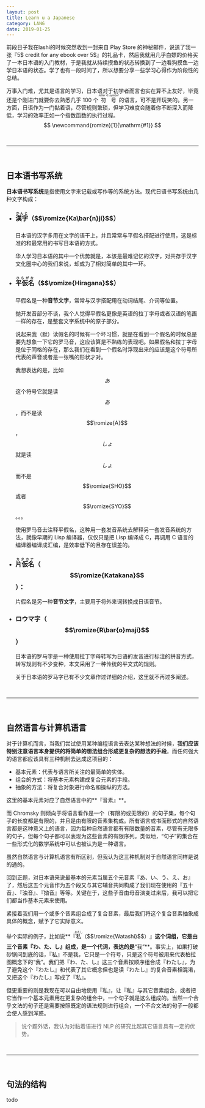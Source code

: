 ```yaml
---
layout: post
title: Learn u a Japanese
category: LANG
date: 2019-01-25
---
```


前段日子我在lashi的时候突然收到一封来自 Play Store 的神秘邮件，说送了我一张『5$ credit for any ebook over 5$』的礼品卡，然后我就用几乎白嫖的价格买了一本日本语的入门教材，于是我就从持续摸鱼的状态转换到了一边看狗摸鱼一边学日本语的状态。学了也有一段时间了，所以想要分享一些学习心得作为阶段性的总结。

万事入门难，尤其是语言的学习，日本语对于初学者而言也实在算不上友好，毕竟还是个刚进门就要你去熟悉几乎 100 个
<ruby>符号<rt>$$letter \in symbol$$</rt></ruby>
的语言，可不是开玩笑的。另一方面，日语作为一门黏着语，尽管规则繁琐，但学习难度会随着你不断深入而降低，学习的效率正如一个指数函数的执行过程。
$$
\newcommand{romize}[1]{\mathrm{#1}}
$$

<br />

---

<br />


## 日本语书写系统

**日本语书写系统**是指使用文字来记载或写作等的系统方法。现代日语书写系统由几种文字构成：

- ### <ruby>漢字<rt>かんじ</rt>（$$\romize{Ka\bar{n}ji}$$）</ruby>

	日本语的汉字多用在文字的语干上，并且常常与平假名搭配进行使用，这是标准的和最常用的书写日本语的方式。
	
	华人学习日本语的其中一个优势就是，本该是最难记忆的汉字，对共存于汉字文化圈中心的我们来说，却成为了相对简单的其中一环。

- ### <ruby>平仮名<rt>ひらがな</rt>（$$\romize{Hiragana}$$）</ruby>
	
	平假名是一种**音节文字**，常常与汉字搭配用在动词结尾、介词等位置。
	
	抛开发音部分不谈，我个人觉得平假名更像是英语的拉丁字母或者汉语的笔画一样的存在，是整套文字系统中的原子部分。
	
	说起来我（默）读假名的时候有一个坏习惯，就是在看到一个假名的时候总是要先想象一下它的罗马音，这应该算是不熟练的表现吧。如果假名和拉丁字母是位于同格的存在，那么我们在看到一个假名时浮现出来的应该是这个符号所代表的声音或者是一张嘴的形状才对。
	
	我想表达的是，比如 $$あ$$ 这个符号它就是读 $$あ$$，而不是读 $$\romize{A}$$，$$しょ$$ 就是读 $$しょ$$ 而不是 $$\romize{SHO}$$ 或者 $$\romize{SYO}$$。。。
	
	使用罗马音去注释平假名，这种用一套发音系统去解释另一套发音系统的方法，就像早期的 Lisp 编译器，仅仅只是把 Lisp 编译成 C，再调用 C 语言的编译器编译成汇编，是效率低下的且存在误差的。
	
- ### <ruby>片仮名<rt>カタカナ</rt></ruby>（$$\romize{Katakana}$$）：

	片假名是另一种**音节文字**，主要用于将外来词转换成日语音节。

- ### ロウマ字（$$\romize{R\bar{o}maji}$$）

	日本语的罗马字是一种使用拉丁字母转写为日语的发音进行标注的拼音方式，转写规则有不少变种，本文采用了一种传统的平文式的规则。
	
	关于日本语的罗马字已有不少文章作过详细的介绍，这里就不再过多阐述。

<br />

---

<br />

## 自然语言与计算机语言

对于计算机而言，当我们尝试使用某种编程语言去表达某种想法的时候，**我们应该特别注意语言本身提供的将简单的想法组合形成更复杂的想法的手段**。而任何强大的语言都应该具有三种机制去达成这项目的：

- 基本元素：代表与语言所关注的最简单的实体。
- 组合的方式：将基本元素构建成复合元素的手段。
- 抽象的方法：将复合对象进行命名和操纵的方法。

这里的基本元素对应了自然语言中的**『音素』**。

而 Chromsky 则倾向于将语言看作是一个（有限的或无限的）的句子集，每个句子的长度都是有限的，并且是由有限的音素集构成。所有语言或书面形式的自然语言都是这种意义上的语言，因为每种自然语言都有有限数量的音素，尽管有无限多的句子，但每个句子都可以表现为这些音素的有限序列。类似地，“句子”的集合在一些形式化的数学系统中可以也被认为是一种语言。

虽然自然语言与计算机语言有所区别，但我认为这三种机制对于自然语言同样是说的通的。

回到正题，对日本语来说最基本的元素当属五个元音素『あ、い、う、え、お』了，然后这五个元音作为五个段又与其它辅音共同构成了我们现在使用的『五十音』、『浊音』、『拗音』等等。关键在于，这些子音由母音演变过来后，我可以把它们都当作基本元素来使用。

紧接着我们用一个或多个音素组合成了复合音素，最后我们将这个复合音素抽象成具体的概念，赋予了它实际意义。

举个实际的例子，比如说**『<ruby>私<rt>わたし</rt>（$$\romize{Watashi}$$）</ruby>』**这个词组，它是由三个音素『わ、た、し』组成，是一个代词，表达的是**“我”**。事实上，如果打破砂锅问到底的话，『私』不是我，它只是一个符号，只是这个符号被用来代表柏拉图概念下的“我”。我们把『わ、た、し』这三个音素按顺序组合成『わたし』，为了避免这个『わたし』和代表了其它概念但也是读『わたし』的复合音素相混淆，又把这个『わたし』写成了『私』。

但更重要的则是我现在可以自由地使用『私』，让『私』与其它音素组合，或者把它当作一个基本元素用在更复杂的组合中，一个句子就是这么组成的。当然一个合乎文法的句子还是需要按照既定的语法规则进行组合，一个不合文法的句子一般都会使人感到浑惑。

> 说个题外话，我认为对黏着语进行 NLP 的研究比起其它语言具有一定的优势。

<br />

---

<br />

## 句法的结构

todo

<ruby><rt></rt></ruby>
